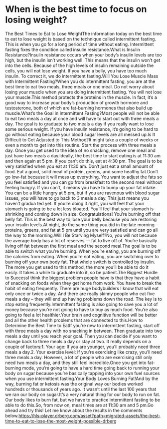 # When is the best time to focus on losing weight?

The Best Times to Eat to Lose WeightThe information today on the best time to eat to lose weight is based on the technique called intermittent fasting. This is when you go for a long period of time without eating. Intermittent fasting fixes the condition called insulin resistance.What is Insulin Resistance?Insulin resistance occurs when your body’s insulin levels are too high, but the insulin isn’t working well. This means that the insulin won’t get into the cells. Because of the high levels of insulin remaining outside the cells, you will not lose weight. If you have a belly, you have too much insulin. To correct it, we do intermittent fasting.Will You Lose Muscle Mass with Intermittent Fasting?When you do intermittent fasting, you are at the best time to eat two meals, three meals or one meal. Do not worry about losing your muscle when you are doing intermittent fasting. You will not lose your muscle.This method protects the proteins in the muscle. In fact, it’s a good way to increase your body’s production of growth hormone and testosterone, both of which are fat-burning hormones that also build up muscle.What’s the Goal in Intermittent Fasting?Most people will not be able to eat two meals a day at once and will have to start out with three meals a day. The goal is to graduate to two meals a day if you really want to lose some serious weight. If you have insulin resistance, it’s going to be hard to go without eating because your blood sugar levels are all messed up.Is It Difficult to Get Adjusted to This Method?It might take a couple of weeks or even a month to get into this routine. Start the process with three meals a day. Once you get used to the idea of no snacking, remove one meal and just have two meals a day.Ideally, the best time to start eating is at 11:30 am and then again at 5 pm. If you can’t do this, eat at 4:30 pm. The goal is to be very satisfied when you eat at 11:30 am. Don’t just eat a small amount of food. Eat a good, solid meal of protein, greens, and some healthy fat.Don’t go low-fat because it will mess up everything. You want to adjust the fats so you feel satisfied and you can go from breakfast to the second meal without feeling hungry. If you can’t, it means you have to bump up your fat intake. You can be a little hungry at 5 pm, but if you are ravenous with blood sugar issues, you will have to go back to 3 meals a day. This just means you haven’t gradua ted yet. If you’re doing it right, you will feel that your stomach is going to be a lot less bloated. You’ll feel that your stomach is shrinking and coming down in size. Congratulations! You’re burning off that belly fat. This is the best way to lose your belly because you are restoring your insulin levels.At night, do the same thing you did in the late morning – proteins, greens, and fat at 5 pm until you are very satisfied and can go all the way to the morning.Will I Be Starving Myself?No, you will not because the average body has a lot of reserves — fat to live off of. You’re basically living off fat between the first meal and the second meal.The goal is to be able to switch what you’re burning. When you’re eating, you are burning off the calories from eating. When you’re not eating, you are switching over to burning off your own body fat. That whole switch is controlled by insulin. The more you get used to this method, the more you’ll be able to do it easily. It takes a while to graduate into it, so be patient.The Biggest Hurdle to SuccessI think the biggest problem people have is that they have a habit of snacking on foods when they get home from work. You have to break the habit of eating frequently. There are huge bodybuilders I know that will eat only once or twice a day. And there are really skinny people who eat five meals a day – they will end up having problems down the road. The key is to stop eating frequently.Intermittent fasting is also going to save you a lot of money because you’re not going to have to buy as much food. You’re also going to feel a lot healthier.Your brain and cognitive function will be better and all the other health problems that are connected to this.How to Determine the Best Time to EatIf you’re new to intermittent fasting, start off with three meals a day with no snacking in between. Then graduate into two meals a day until you reach your goal. Then you can decide if you want to change back to three meals a day or stay at two. It really depends on a couple of factors:1. Your age: If you are younger, you’ll probably need three meals a day.2. Your exercise level: If you’re exercising like crazy, you’ll need three meals a day. However, a lot of people who are exercising still only need two meals a day, and they still feel incredible.Once you get into fat-burning mode, you’re going to have a hard time going back to running your body on sugar because you’re basically tapping into your own fuel sources when you use intermittent fasting.Your Body Loves Burning Fat!And by the way, burning fat or ketosis was the original way our bodies worked hundreds or thousands of years ago. It wasn’t until the last 100 years that we ran our body on sugar.It’s a very natural thing for our body to run on fat. Our body likes to burn fat, but we have to practice intermittent fasting to be able to do this.So, from now on, meal times are at 11:30 am and 5 pm.Go ahead and try this! Let me know about the results in the comments below.https://hls-player.drberg.com/asset?path=migrated-assets/the-best-time-to-eat-to-lose-the-most-weight-possible-drberg